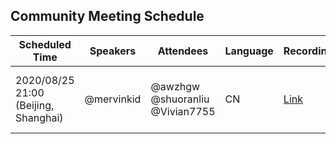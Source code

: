 ## Community Meeting Schedule

| Scheduled Time | Speakers   | Attendees | Language | Recording | Topic | Meeting ID | Notes |
| -------------- | ---------- | --------- | -------- | --------- | ----- | ---------- | ----- |
| 2020/08/25 21:00 (Beijing, Shanghai) | @mervinkid | @awzhgw<br>@shuoranliu<br>@Vivian7755 | CN | [Link](https://zoom.com.cn/rec/share/7tBXHbjU91tOXYnptlDVf_QqJ8e7aaa80yYbrvsLzE6n2rYACfmybVlE-otSmjIE?startTime=1598359513000) | Community update.<br> Security process update. | [835 1452 0890](https://zoom.com.cn/j/83514520890) | [Link](https://github.com/chubaofs/community/wiki/Meeting-Agenda-and-Notes#20200825) |